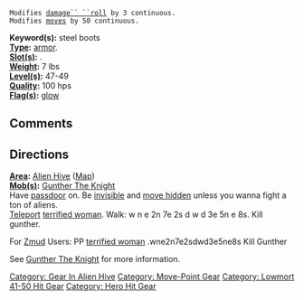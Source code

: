 `Modifies `[`damage`` ``roll`](Damage_Roll.md "wikilink")` by 3 continuous.`  
`Modifies `[`moves`](Move_Points.md "wikilink")` by 50 continuous.`

**Keyword(s):** steel boots  
**[Type](:Category:_Object_Types.md "wikilink"):**
[armor](:Category:_Armor.md "wikilink").  
**[Slot(s)](Object_Slots.md "wikilink"):** <feet>.  
**[Weight](Object_Weight.md "wikilink"):** 7 lbs  
**[Level(s)](Object_Level.md "wikilink"):** 47-49  
**[Quality](Object_Quality.md "wikilink"):** 100 hps  
**[Flag(s)](:Category:_Object_Flags.md "wikilink"):**
[glow](Glow_Flag.md "wikilink")  

## Comments

## Directions

**[Area](:Category:_Areas.md "wikilink"):** [Alien
Hive](:Category:_Alien_Hive.md "wikilink")
([Map](Alien_Hive_Map.md "wikilink"))  
**[Mob(s)](:Category:_Mobs.md "wikilink"):** [Gunther The
Knight](Gunther_The_Knight "wikilink")  
Have [passdoor](Pass_Door.md "wikilink") on. Be
[invisible](Invis.md "wikilink") and [move
hidden](Move_Hidden.md "wikilink") unless you wanna fight a ton of
aliens.  
[Teleport](Teleport "wikilink") [terrified
woman](Terrified_Woman.md "wikilink"). Walk: w n e 2n 7e 2s d w d 3e 5n
e 8s. Kill gunther.

For [Zmud](Zmud "wikilink") Users: PP [terrified
woman](Terrified_Woman.md "wikilink") .wne2n7e2sdwd3e5ne8s Kill Gunther

See [Gunther The Knight](Gunther_The_Knight "wikilink") for more
information.

[Category: Gear In Alien Hive](Category:_Gear_In_Alien_Hive "wikilink")
[Category: Move-Point Gear](Category:_Move-Point_Gear "wikilink")
[Category: Lowmort 41-50 Hit
Gear](Category:_Lowmort_41-50_Hit_Gear "wikilink") [Category: Hero Hit
Gear](Category:_Hero_Hit_Gear "wikilink")
